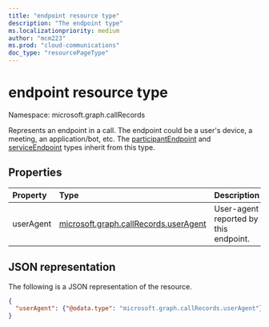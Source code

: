 ```yaml
---
title: "endpoint resource type"
description: "The endpoint type"
ms.localizationpriority: medium
author: "mcm223"
ms.prod: "cloud-communications"
doc_type: "resourcePageType"
---
```


# endpoint resource type

Namespace: microsoft.graph.callRecords

Represents an endpoint in a call. The endpoint could be a user's device, a meeting,
an application/bot, etc. The [participantEndpoint](callrecords-participantendpoint.md) and
[serviceEndpoint](callrecords-serviceendpoint.md) types inherit from this type.

## Properties

| Property     | Type        | Description |
|:-------------|:------------|:------------|
|userAgent|[microsoft.graph.callRecords.userAgent](callrecords-useragent.md)|User-agent reported by this endpoint.|

## JSON representation

The following is a JSON representation of the resource.

<!-- {
  "blockType": "resource",
  "optionalProperties": [

  ],
  "@odata.type": "microsoft.graph.callRecords.endpoint",
  "baseType": null
}-->

```json
{
  "userAgent": {"@odata.type": "microsoft.graph.callRecords.userAgent"}
}
```

<!-- uuid: 16cd6b66-4b1a-43a1-adaf-3a886856ed98
2019-02-04 14:57:30 UTC -->
<!-- {
  "type": "#page.annotation",
  "description": "endpoint resource",
  "keywords": "",
  "section": "documentation",
  "tocPath": ""
}-->
